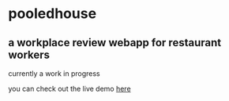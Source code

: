 # pooledhouse

## a workplace review webapp for restaurant workers

currently a work in progress

you can check out the live demo [here](https://pooledhouse.brysondavis.dev/explore)